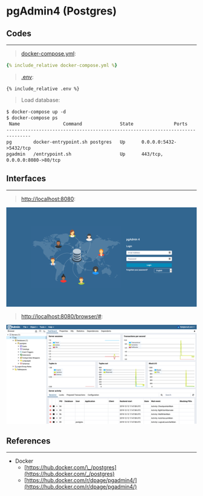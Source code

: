 # pgAdmin4 (Postgres)

## Codes

---

> [docker-compose.yml](docker-compose.yml):

```yaml
{% include_relative docker-compose.yml %}
```

> [.env](.env):

```
{% include_relative .env %}
```

> Load database:

```
$ docker-compose up -d
$ docker-compose ps   
 Name                Command              State               Ports            
-------------------------------------------------------------------------------
pg        docker-entrypoint.sh postgres   Up      0.0.0.0:5432->5432/tcp       
pgadmin   /entrypoint.sh                  Up      443/tcp, 0.0.0.0:8080->80/tcp
```

## Interfaces

---

> [http://localhost:8080](http://localhost:8080):

![](assets/layout-home.png)

> [http://localhost:8080/browser/#](http://localhost:8080/browser/#):

![](assets/layout-dashboard.png)

## References

---

- Docker
  - [https://hub.docker.com/\_/postgres](https://hub.docker.com/_/postgres)
  - [https://hub.docker.com/r/dpage/pgadmin4/](https://hub.docker.com/r/dpage/pgadmin4/)